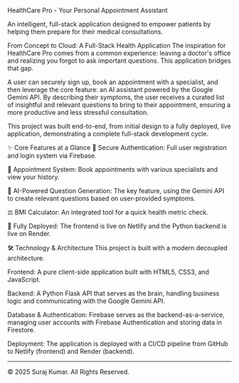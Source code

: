 HealthCare Pro - Your Personal Appointment Assistant

An intelligent, full-stack application designed to empower patients by helping them prepare for their medical consultations.

From Concept to Cloud: A Full-Stack Health Application
The inspiration for HealthCare Pro comes from a common experience: leaving a doctor's office and realizing you forgot to ask important questions. This application bridges that gap.

A user can securely sign up, book an appointment with a specialist, and then leverage the core feature: an AI assistant powered by the Google Gemini API. By describing their symptoms, the user receives a curated list of insightful and relevant questions to bring to their appointment, ensuring a more productive and less stressful consultation.

This project was built end-to-end, from initial design to a fully deployed, live application, demonstrating a complete full-stack development cycle.

✨ Core Features at a Glance
🔑 Secure Authentication: Full user registration and login system via Firebase.

📅 Appointment System: Book appointments with various specialists and view your history.

🧠 AI-Powered Question Generation: The key feature, using the Gemini API to create relevant questions based on user-provided symptoms.

⚖️ BMI Calculator: An integrated tool for a quick health metric check.

🚀 Fully Deployed: The frontend is live on Netlify and the Python backend is live on Render.

🛠️ Technology & Architecture
This project is built with a modern decoupled architecture.

Frontend: A pure client-side application built with HTML5, CSS3, and JavaScript.

Backend: A Python Flask API that serves as the brain, handling business logic and communicating with the Google Gemini API.

Database & Authentication: Firebase serves as the backend-as-a-service, managing user accounts with Firebase Authentication and storing data in Firestore.

Deployment: The application is deployed with a CI/CD pipeline from GitHub to Netlify (frontend) and Render (backend).

---
© 2025 Suraj Kumar. All Rights Reserved.
